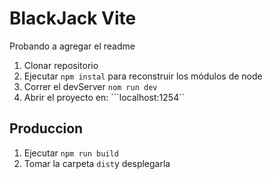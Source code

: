 # BlackJack Vite

Probando a agregar el readme

1. Clonar repositorio
2. Ejecutar ```npm instal``` para reconstruir los módulos de node
3. Correr el devServer ```nom run dev```
4. Abrir el proyecto en: ```localhost:1254``

## Produccion

1. Ejecutar ```npm run build```
2. Tomar la carpeta ```dist```y desplegarla

